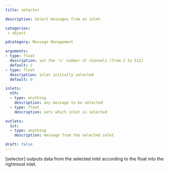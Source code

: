 ```yaml
---
title: selector

description: Select messages from an inlet

categories:
 - object

pdcategory: Message Management 

arguments:
- type: float
  description: set the 'n' number of channels (from 2 to 512)
  default: 2
- type: float
  description: inlet initially selected 
  default: 0

inlets:
  nth:
  - type: anything
    description: any message to be selected
  - type: float
    description: sets which inlet is selected

outlets:
  1st:
  - type: anything
    description: message from the selected inlet

draft: false
---
```


[selector] outputs data from the selected inlet according to the float into the rightmost inlet.
